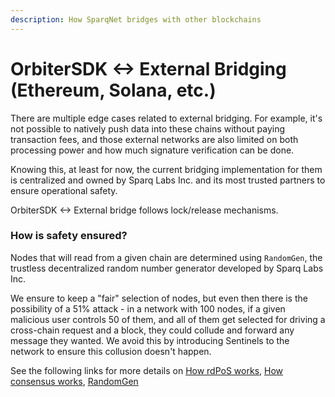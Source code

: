 ```yaml
---
description: How SparqNet bridges with other blockchains
---
```


# OrbiterSDK <-> External Bridging (Ethereum, Solana, etc.)

There are multiple edge cases related to external bridging. For example, it's not possible to natively push data into these chains without paying transaction fees, and those external networks are also limited on both processing power and how much signature verification can be done.

Knowing this, at least for now, the current bridging implementation for them is centralized and owned by Sparq Labs Inc. and its most trusted partners to ensure operational safety.

OrbiterSDK <-> External bridge follows lock/release mechanisms.

### How is safety ensured?

Nodes that will read from a given chain are determined using `RandomGen`, the trustless decentralized random number generator developed by Sparq Labs Inc.

We ensure to keep a "fair" selection of nodes, but even then there is the possibility of a 51% attack - in a network with 100 nodes, if a given malicious user controls 50 of them, and all of them get selected for driving a cross-chain request and a block, they could collude and forward any message they wanted. We avoid this by introducing Sentinels to the network to ensure this collusion doesn't happen.

See the following links for more details on [How rdPoS works](https://github.com/SparqNet/sparq-docs/blob/development/Sparq\_en-US/ch1/1-3.md), [How consensus works](https://github.com/SparqNet/sparq-docs/blob/development/Sparq\_en-US/ch1/1-2.md), [RandomGen](https://github.com/SparqNet/sparq-docs/blob/development/Sparq\_en-US/ch2/2-1-1.md#randomgen)
